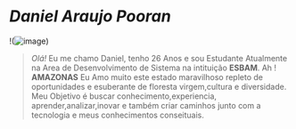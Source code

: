 # *Daniel Araujo Pooran*
!(![image](https://user-images.githubusercontent.com/110779928/184281166-296b660d-ad93-4fbf-8dde-c31937d3c039.png)) 

>_Olá!_ Eu me chamo Daniel, tenho 26 Anos e sou Estudante Atualmente na Area de Desenvolvimento de Sistema na intituição **ESBAM**. Ah !
>**AMAZONAS** Eu Amo muito este estado maravilhoso repleto de oportunidades e esuberante de floresta virgem,cultura e diversidade.
>Meu Objetivo é buscar conhecimento,experiencia, aprender,analizar,inovar e também criar caminhos junto com a tecnologia e meus conhecimentos conseituais.
>
